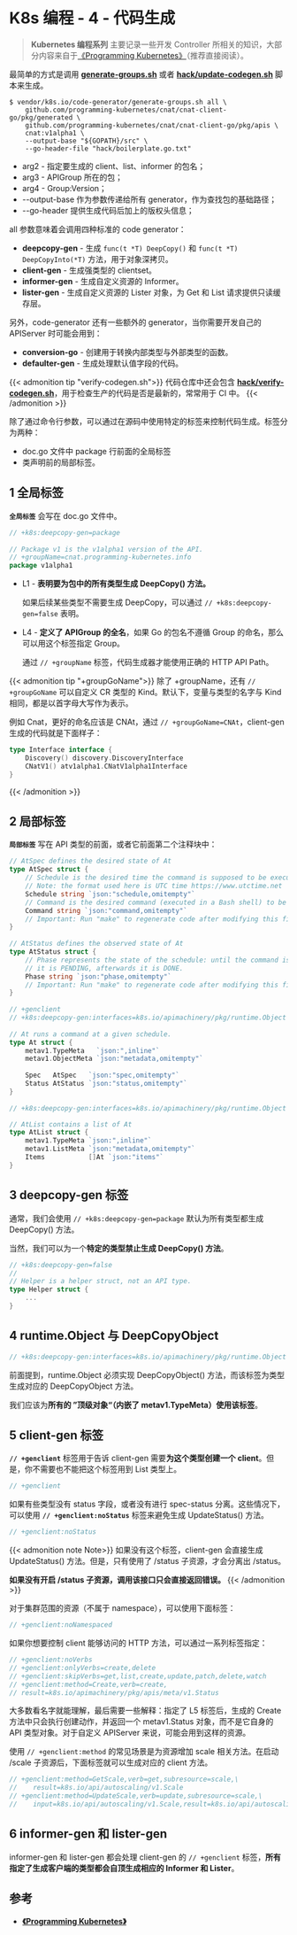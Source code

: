 # K8s 编程 - 4 - 代码生成


> **Kubernetes 编程系列** 主要记录一些开发 Controller 所相关的知识，大部分内容来自于[《Programming Kubernetes》](https://www.oreilly.com/library/view/programming-kubernetes/9781492047094/)（推荐直接阅读）。

最简单的方式是调用 [**generate-groups.sh**](https://github.com/kubernetes/code-generator/blob/master/generate-groups.sh) 或者 [**hack/update-codegen.sh**](https://github.com/kubernetes/code-generator/blob/master/hack/update-codegen.sh) 脚本来生成。

```shell
$ vendor/k8s.io/code-generator/generate-groups.sh all \ 
    github.com/programming-kubernetes/cnat/cnat-client-go/pkg/generated \
    github.com/programming-kubernetes/cnat/cnat-client-go/pkg/apis \ 
    cnat:v1alpha1 \ 
    --output-base "${GOPATH}/src" \ 
    --go-header-file "hack/boilerplate.go.txt"
```
* arg2 - 指定要生成的 client、list、informer 的包名；
* arg3 - APIGroup 所在的包；
* arg4 - Group:Version；
* --output-base 作为参数传递给所有 generator，作为查找包的基础路径；
* --go-header 提供生成代码后加上的版权头信息；

all 参数意味着会调用四种标准的 code generator：
* **deepcopy-gen** - 生成 `func(t *T) DeepCopy()` 和 `func(t *T) DeepCopyInto(*T)` 方法，用于对象深拷贝。
* **client-gen** - 生成强类型的 clientset。
* **informer-gen** - 生成自定义资源的 Informer。
* **lister-gen** - 生成自定义资源的 Lister 对象，为 Get 和 List 请求提供只读缓存层。

另外，code-generator 还有一些额外的 generator，当你需要开发自己的 APIServer 时可能会用到：
* **conversion-go** - 创建用于转换内部类型与外部类型的函数。
* **defaulter-gen** - 生成处理默认值字段的代码。

{{< admonition tip "verify-codegen.sh">}}
代码仓库中还会包含 [**hack/verify-codegen.sh**](https://github.com/kubernetes/code-generator/blob/48d3d44c66d61e1a6cf0bd5bd1ecf94c3e46a270/hack/verify-codegen.sh)，用于检查生产的代码是否是最新的，常常用于 CI 中。
{{< /admonition >}}

除了通过命令行参数，可以通过在源码中使用特定的标签来控制代码生成。标签分为两种：
* doc.go 文件中 package 行前面的全局标签
* 类声明前的局部标签。

## 1 全局标签

**`全局标签`** 会写在 doc.go 文件中。
```go
// +k8s:deepcopy-gen=package
 
// Package v1 is the v1alpha1 version of the API.
// +groupName=cnat.programming-kubernetes.info
package v1alpha1
```
* L1 - **表明要为包中的所有类型生成 DeepCopy() 方法。**
  
  如果后续某些类型不需要生成 DeepCopy，可以通过 `// +k8s:deepcopy-gen=false` 表明。
* L4 - **定义了 APIGroup 的全名**，如果 Go 的包名不遵循 Group 的命名，那么可以用这个标签指定 Group。
  
  通过 `// +groupName` 标签，代码生成器才能使用正确的 HTTP API Path。

{{< admonition tip "+groupGoName">}}
除了 +groupName，还有 `// +groupGoName` 可以自定义 CR 类型的 Kind。默认下，变量与类型的名字与 Kind 相同，都是以首字母大写作为表示。

例如 Cnat，更好的命名应该是 CNAt，通过 `// +groupGoName=CNAt`，client-gen 生成的代码就是下面样子：
```go
type Interface interface { 
    Discovery() discovery.DiscoveryInterface 
    CNatV1() atv1alpha1.CNatV1alpha1Interface 
}
```
{{< /admonition >}}

## 2 局部标签

**`局部标签`** 写在 API 类型的前面，或者它前面第二个注释块中：
```go
// AtSpec defines the desired state of At
type AtSpec struct { 
    // Schedule is the desired time the command is supposed to be executed.
    // Note: the format used here is UTC time https://www.utctime.net
    Schedule string `json:"schedule,omitempty"` 
    // Command is the desired command (executed in a Bash shell) to be executed.
    Command string `json:"command,omitempty"` 
    // Important: Run "make" to regenerate code after modifying this file
} 
 
// AtStatus defines the observed state of At
type AtStatus struct { 
    // Phase represents the state of the schedule: until the command is executed
    // it is PENDING, afterwards it is DONE.
    Phase string `json:"phase,omitempty"` 
    // Important: Run "make" to regenerate code after modifying this file
} 
 
// +genclient
// +k8s:deepcopy-gen:interfaces=k8s.io/apimachinery/pkg/runtime.Object
 
// At runs a command at a given schedule.
type At struct { 
    metav1.TypeMeta   `json:",inline"` 
    metav1.ObjectMeta `json:"metadata,omitempty"` 
 
    Spec   AtSpec   `json:"spec,omitempty"` 
    Status AtStatus `json:"status,omitempty"` 
} 
 
// +k8s:deepcopy-gen:interfaces=k8s.io/apimachinery/pkg/runtime.Object

// AtList contains a list of At
type AtList struct { 
    metav1.TypeMeta `json:",inline"` 
    metav1.ListMeta `json:"metadata,omitempty"` 
    Items           []At `json:"items"` 
}
```

## 3 deepcopy-gen 标签

通常，我们会使用 `// +k8s:deepcopy-gen=package` 默认为所有类型都生成 DeepCopy() 方法。

当然，我们可以为一个**特定的类型禁止生成 DeepCopy() 方法**。
```go
// +k8s:deepcopy-gen=false
//
// Helper is a helper struct, not an API type.
type Helper struct { 
    ... 
}
```

## 4 runtime.Object 与 DeepCopyObject
```go
// +k8s:deepcopy-gen:interfaces=k8s.io/apimachinery/pkg/runtime.Object
```

前面提到，runtime.Object 必须实现 DeepCopyObject() 方法，而该标签为类型生成对应的 DeepCopyObject 方法。

我们应该为**所有的 ”顶级对象“（内嵌了 metav1.TypeMeta）使用该标签**。

## 5 client-gen 标签

**`// +genclient`** 标签用于告诉 client-gen 需要**为这个类型创建一个 client**。但是，你不需要也不能把这个标签用到 List 类型上。
```go
// +genclient
```

如果有些类型没有 status 字段，或者没有进行 spec-status 分离。这些情况下，可以使用 **`// +genclient:noStatus`** 标签来避免生成 UpdateStatus() 方法。
```go
// +genclient:noStatus
```
{{< admonition note Note>}}
如果没有这个标签，client-gen 会直接生成 UpdateStatus() 方法。但是，只有使用了 /status 子资源，才会分离出 /status。

**如果没有开启 /status 子资源，调用该接口只会直接返回错误。**
{{< /admonition >}}

对于集群范围的资源（不属于 namespace），可以使用下面标签：
```go
// +genclient:noNamespaced
```

如果你想要控制 client 能够访问的 HTTP 方法，可以通过一系列标签指定：
```go
// +genclient:noVerbs
// +genclient:onlyVerbs=create,delete
// +genclient:skipVerbs=get,list,create,update,patch,delete,watch
// +genclient:method=Create,verb=create,
// result=k8s.io/apimachinery/pkg/apis/meta/v1.Status
```
大多数看名字就能理解，最后需要一些解释：指定了 L5 标签后，生成的 Create 方法中只会执行创建动作，并返回一个 metav1.Status 对象，而不是它自身的 API 类型对象。对于自定义 APIServer 来说，可能会用到这样的资源。

使用 `// +genclient:method` 的常见场景是为资源增加 scale 相关方法。在启动 /scale 子资源后，下面标签就可以生成对应的 client 方法。
```go
// +genclient:method=GetScale,verb=get,subresource=scale,\
//    result=k8s.io/api/autoscaling/v1.Scale
// +genclient:method=UpdateScale,verb=update,subresource=scale,\
//    input=k8s.io/api/autoscaling/v1.Scale,result=k8s.io/api/autoscaling/v1.Scale
```

## 6 informer-gen 和 lister-gen

informer-gen 和 lister-gen 都会处理 client-gen 的 `// +genclient` 标签，**所有指定了生成客户端的类型都会自顶生成相应的 Informer 和 Lister**。


## 参考
* [**《Programming Kubernetes》**](https://book.douban.com/subject/33393681/)



